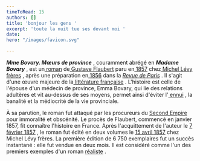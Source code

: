 ```yaml
---
timeToRead: 15
authors: []
title: 'bonjour les gens '
excerpt: 'toute la nuit tue ses devant moi '
date: 
hero: "/images/favicon.svg"

---
```

**_Mme Bovary. Mœurs de province_** , couramment abrégé en **_Madame Bovary_** , est un[ roman](https://fr.wikipedia.org/wiki/Roman_(litt%C3%A9rature) "Roman (littérature)") de[ Gustave Flaubert](https://fr.wikipedia.org/wiki/Gustave_Flaubert "Gustave Flaubert") paru en[ 1857](https://fr.wikipedia.org/wiki/1857_en_litt%C3%A9rature "1857 en littérature") chez[ Michel Lévy frères](https://fr.wikipedia.org/wiki/Michel_L%C3%A9vy_fr%C3%A8res "Michel Lévy frères") , après une préparation en[ 1856](https://fr.wikipedia.org/wiki/1856 "1856") dans la [_Revue de Paris_](https://fr.wikipedia.org/wiki/Revue_de_Paris "Revue de Paris") . Il s'agit d'une œuvre majeure de la[ littérature française](https://fr.wikipedia.org/wiki/Litt%C3%A9rature_fran%C3%A7aise "Littérature française") . L'histoire est celle de l'épouse d'un médecin de province, Emma Bovary, qui lie des relations adultères et vit au-dessus de ses moyens, permet ainsi d'éviter l'[ ennui](https://fr.wikipedia.org/wiki/Ennui "Ennui") , la banalité et la médiocrité de la vie provinciale.

À sa parution, le roman fut attaqué par les procureurs du [Second Empire](https://fr.wikipedia.org/wiki/Second_Empire "Second Empire") pour immoralité et obscénité. Le procès de Flaubert, commencé en janvier 1857, fit connaître l'histoire en France. Après l'acquittement de l'auteur le [7 ](https://fr.wikipedia.org/wiki/7_f%C3%A9vrier "7 février") [février ](https://fr.wikipedia.org/wiki/F%C3%A9vrier_1857 "Février 1857") [1857](https://fr.wikipedia.org/wiki/1857 "1857") , le roman fut édité en deux volumes le [15 ](https://fr.wikipedia.org/wiki/15_avril "15 avril") [avril ](https://fr.wikipedia.org/wiki/Avril_1857 "Avril 1857") [1857](https://fr.wikipedia.org/wiki/1857 "1857") chez Michel Lévy frères. La première édition de 6 750 exemplaires fut un succès instantané : elle fut vendue en deux mois. Il est considéré comme l'un des premiers exemples d'un roman [réaliste](https://fr.wikipedia.org/wiki/R%C3%A9alisme_(litt%C3%A9rature) "Réalisme (littérature)") .